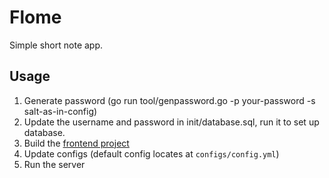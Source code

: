# Flome

Simple short note app.

## Usage

1. Generate password (go run tool/genpassword.go -p your-password -s salt-as-in-config)
2. Update the username and password in init/database.sql, run it to set up database.
3. Build the [frontend project](https://github.com/theoriz0/flome-react)
4. Update configs (default config locates at `configs/config.yml`)
5. Run the server
